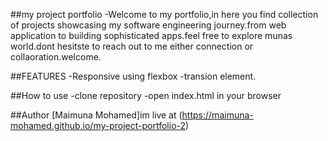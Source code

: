 ##my project portfolio
-Welcome to my portfolio,in here you find collection of projects showcasing my software engineering journey.from web application to building sophisticated apps.feel free to explore munas world.dont hesitste to reach out to me either connection or collaoration.welcome.


##FEATURES
-Responsive using flexbox
-transion element.


##How to use
-clone repository
-open index.html in your browser


##Author
[Maimuna Mohamed]im live at (https://maimuna-mohamed.github.io/my-project-portfolio-2)


